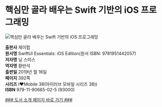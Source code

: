 # 핵심만 골라 배우는 Swift 기반의 iOS 프로그래밍

![핵심만 골라 배우는 Swift 기반의 iOS 프로그래밍](http://image.kyobobook.co.kr/images/book/xlarge/025/x9791190665025.jpg)

**출판사** 제이펍  
**원서명** SwiftUI Essentials: iOS Edition(원서 ISBN: 9781951442057)  
**저자명** 닐 스미스  
**역자명** 황반석  
**출판일** 2019년 월 16일  
**페이지** 392쪽  
**시리즈** I♥Mobile 38(아이러브 모바일 시리즈 38))  
**ISBN**  979-11-90665-02-5 (93000)

[### 도서 소개 페이지 바로 가기 ###](https://jpub.tistory.com/1023)